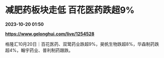 # 减肥药板块走低 百花医药跌超9%

**2023-10-20 01:50**

**https://www.gelonghui.com/live/1254528**

格隆汇10月20日｜百花医药、双鹭药业跌超9%，昊帆生物跌超8%，华森制药跌超4%，翰宇药业、普利制药跟跌。